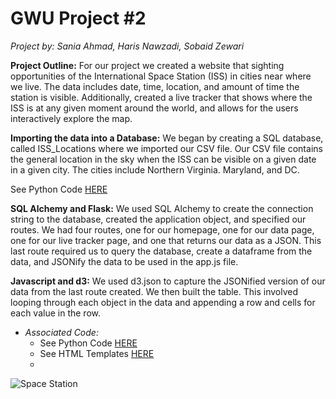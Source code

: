 # GWU Project #2 
*Project by: Sania Ahmad, Haris Nawzadi, Sobaid Zewari*

**Project Outline:**
For our project we created a website that sighting opportunities of the International Space Station (ISS) in cities near where we live. The data includes date, time, location, and amount of time the station is visible.  Additionally, created a live tracker that shows where the ISS is at any given moment around the world, and allows for the users interactively explore the map.
 
**Importing the data into a Database:**
We began by creating a SQL database, called ISS_Locations where we imported our CSV file. Our CSV file contains the general location in the sky when the ISS can be visible on a given date in a given city. The cities include Northern Virginia. Maryland, and DC. 

See Python Code [HERE](https://github.com/saniaahmad9/ProjectTwo/blob/master/Project-2.v2/JavaScript-master/Untitled.ipynb)

**SQL Alchemy and Flask:**
We used SQL Alchemy to create the connection string to the database, created the application object, and specified our routes. We had four routes, one for our homepage, one for our data page, one for our live tracker page, and one that returns our data as a JSON. This last route required us to query the database, create a dataframe from the data, and JSONify the data to be used in the app.js file. 

**Javascript and d3:**
We used d3.json to capture the JSONified version of our data from the last route created. We then built the table. This involved looping through each object in the data and appending a row and cells for each value in the row. 

* *Associated Code:* 
  * See Python Code [HERE](https://github.com/saniaahmad9/ProjectTwo/blob/master/Project-2.v2/JavaScript-master/Untitled.ipynb)
  * See HTML Templates [HERE](https://github.com/saniaahmad9/ProjectTwo/tree/master/Project-2.v2/JavaScript-master/templates)
  *

![Space Station](https://www.nasa.gov/sites/default/files/styles/full_width_feature/public/thumbnails/image/iss044e045215_lrg.jpg)
